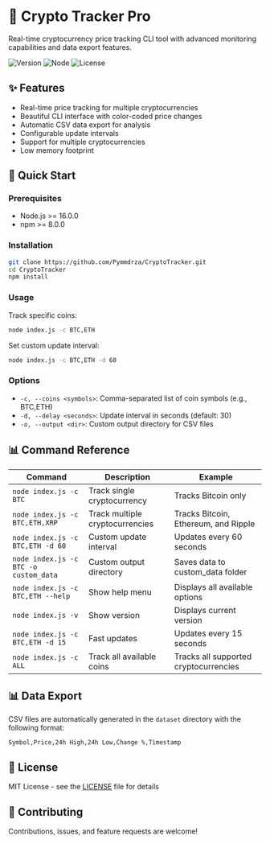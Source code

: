 # 🚀 Crypto Tracker Pro

Real-time cryptocurrency price tracking CLI tool with advanced monitoring capabilities and data export features.

![Version](https://img.shields.io/badge/version-1.0.0-blue.svg)
![Node](https://img.shields.io/badge/node-%3E%3D16.0.0-green.svg)
![License](https://img.shields.io/badge/license-MIT-blue.svg)

## ✨ Features

- Real-time price tracking for multiple cryptocurrencies
- Beautiful CLI interface with color-coded price changes
- Automatic CSV data export for analysis
- Configurable update intervals
- Support for multiple cryptocurrencies
- Low memory footprint

## 🚀 Quick Start

### Prerequisites

- Node.js >= 16.0.0
- npm >= 8.0.0

### Installation

```bash
git clone https://github.com/Pymmdrza/CryptoTracker.git
cd CryptoTracker
npm install
```

### Usage

Track specific coins:
```bash
node index.js -c BTC,ETH
```

Set custom update interval:
```bash
node index.js -c BTC,ETH -d 60
```

### Options

- `-c, --coins <symbols>`: Comma-separated list of coin symbols (e.g., BTC,ETH)
- `-d, --delay <seconds>`: Update interval in seconds (default: 30)
- `-o, --output <dir>`: Custom output directory for CSV files

## 📊 Command Reference

| Command | Description | Example |
|---------|-------------|---------|
| `node index.js -c BTC` | Track single cryptocurrency | Tracks Bitcoin only |
| `node index.js -c BTC,ETH,XRP` | Track multiple cryptocurrencies | Tracks Bitcoin, Ethereum, and Ripple |
| `node index.js -c BTC,ETH -d 60` | Custom update interval | Updates every 60 seconds |
| `node index.js -c BTC -o custom_data` | Custom output directory | Saves data to custom_data folder |
| `node index.js -c BTC,ETH --help` | Show help menu | Displays all available options |
| `node index.js -v` | Show version | Displays current version |
| `node index.js -c BTC,ETH -d 15` | Fast updates | Updates every 15 seconds |
| `node index.js -c ALL` | Track all available coins | Tracks all supported cryptocurrencies |

## 📊 Data Export

CSV files are automatically generated in the `dataset` directory with the following format:
```
Symbol,Price,24h High,24h Low,Change %,Timestamp
```

## 📝 License

MIT License - see the [LICENSE](LICENSE) file for details

## 🤝 Contributing

Contributions, issues, and feature requests are welcome!

